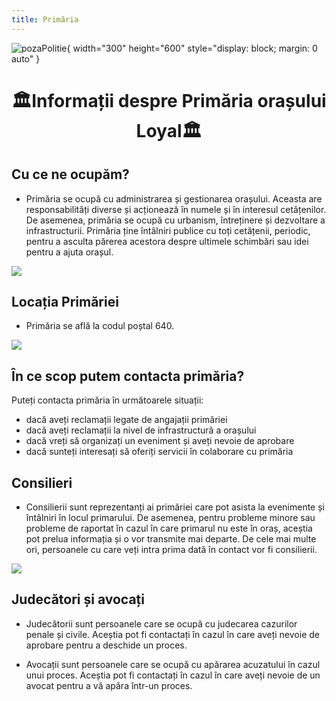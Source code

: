 ```yaml
---
title: Primăria
---
```


![pozaPolitie](https://i.imgur.com/K8JSYtS.png){ width="300" height="600" style="display: block; margin: 0 auto" }

# <center>:classical_building:Informații despre Primăria orașului Loyal:classical_building:</center>

## Cu ce ne ocupăm?

- Primăria se ocupă cu administrarea și gestionarea orașului. Aceasta are responsabilități diverse și acționează în numele și în interesul cetățenilor. De asemenea, primăria se ocupă cu urbanism, întreținere și dezvoltare a infrastructurii. Primăria ține întâlniri publice cu toți cetățenii, periodic, pentru a asculta părerea acestora despre ultimele schimbări sau idei pentru a ajuta orașul.

![](https://i.imgur.com/EZ1QlKk.png)

## Locația Primăriei

- Primăria se află la codul poștal 640.

![](https://i.imgur.com/rBCw6o2.png)

## În ce scop putem contacta primăria?

Puteți contacta primăria în următoarele situații:

- dacă aveți reclamații legate de angajații primăriei
- dacă aveți reclamații la nivel de infrastructură a orașului
- dacă vreți să organizați un eveniment și aveți nevoie de aprobare
- dacă sunteți interesați să oferiți servicii în colaborare cu primăria

## Consilieri

- Consilierii sunt reprezentanți ai primăriei care pot asista la evenimente și întâlniri în locul primarului. De asemenea, pentru probleme minore sau probleme de raportat în cazul în care primarul nu este în oraș, aceștia pot prelua informația și o vor transmite mai departe. De cele mai multe ori, persoanele cu care veți intra prima dată în contact vor fi consilierii.

![](https://i.imgur.com/rpgSoZy.jpg)

## Judecători și avocați

- Judecătorii sunt persoanele care se ocupă cu judecarea cazurilor penale și civile. Aceștia pot fi contactați în cazul în care aveți nevoie de aprobare pentru a deschide un proces.

- Avocații sunt persoanele care se ocupă cu apărarea acuzatului în cazul unui proces. Aceștia pot fi contactați în cazul în care aveți nevoie de un avocat pentru a vă apăra într-un proces.